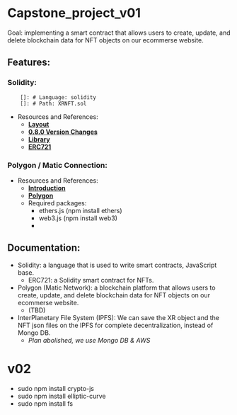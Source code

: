 # Capstone_project_v01

Goal: implementing a smart contract that allows users to create, update, and delete blockchain data for NFT objects on our ecommerse website.
## Features:
### Solidity:
        []: # Language: solidity
        []: # Path: XRNFT.sol
 - Resources and References:
   - [**Layout**](https://docs.soliditylang.org/en/develop/layout-of-source-files.html)
   - [**0.8.0 Version Changes**](https://docs.soliditylang.org/en/develop/080-breaking-changes.html)
   - [**Library**](https://github.com/OpenZeppelin/openzeppelin-contracts)
   - [**ERC721**](https://docs.openzeppelin.com/contracts/4.x/erc721)
### Polygon / Matic Connection:
 - Resources and References:
   - [**Introduction**](https://www.kraken.com/en-us/learn/what-is-polygon-matic)
   - [**Polygon**](https://polygon.io/)
   - Required packages:
     - ethers.js (npm install ethers)
     - web3.js (npm install web3)
     - 
## Documentation:
 - Solidity: a language that is used to write smart contracts, JavaScript base.
   - ERC721: a Solidity smart contract for NFTs.
 - Polygon (Matic Network): a blockchain platform that allows users to create, update, and delete blockchain data for NFT objects on our ecommerse website.
   - (TBD)
 - InterPlanetary File System (IPFS): We can save the XR object and the NFT json files on the IPFS for complete decentralization, instead of Mongo DB.
   - *Plan abolished, we use Mongo DB & AWS*

# v02
 - sudo npm install crypto-js
 - sudo npm install elliptic-curve
 - sudo npm install fs

